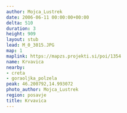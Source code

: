 ```yaml
---
author: Mojca_Lustrek
date: 2006-06-11 00:00:00+00:00
delta: 510
duration: 3
height: 909
layout: stub
lead: M_0_3015.JPG
map: 1
maplink: https://mapzs.projekti.si/poi/1354
name: Krvavica
nearby:
- creta
- goraoljka_polzela
peak: 46.200792,14.993072
photo_author: Mojca_Lustrek
region: posavje
title: Krvavica
---
```

